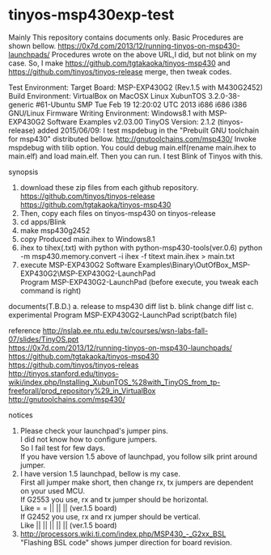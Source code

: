 # tinyos-msp430exp-test
Mainly This repository contains documents only.
Basic Procedures are shown bellow.
https://0x7d.com/2013/12/running-tinyos-on-msp430-launchpads/
Procedures wrote on the above URL,I did, but not blink on my case.
So, I make https://github.com/tgtakaoka/tinyos-msp430 
and https://github.com/tinyos/tinyos-release merge, then tweak codes.

Test Environment:
Target Board: MSP-EXP430G2 (Rev.1.5 with M430G2452)
Build Environment: VirtualBox on MacOSX
Linux XubunTOS 3.2.0-38-generic #61-Ubuntu SMP Tue Feb 19 12:20:02 UTC 2013 i686 i686 i386 GNU/Linux
Firmware Writing Environment:
Windows8.1 with MSP-EXP430G2 Software Examples v2.03.00
TinyOS Version: 2.1.2 (tinyos-release)
added 2015/06/09:
I test mspdebug in the "Prebuilt GNU toolchain for msp430" distributed bellow.
http://gnutoolchains.com/msp430/
Invoke mspdebug with tilib option.
You could debug main.elf(rename main.ihex to main.elf) and load main.elf.
Then you can run.
I test Blink of Tinyos with this.

synopsis
1. download these zip files from each github repository.
   https://github.com/tinyos/tinyos-release
   https://github.com/tgtakaoka/tinyos-msp430 
2. Then, copy each files on tinyos-msp430 on tinyos-release
3. cd apps/Blink
4. make msp430g2452
5. copy Produced main.ihex to Windows8.1
6. ihex to tihex(.txt) with python with python-msp430-tools(ver.0.6)
   python -m msp430.memory.convert -i ihex -f titext main.ihex > main.txt
7. execute MSP-EXP430G2 Software Examples\Binary\OutOfBox_MSP-EXP430G2\MSP-EXP430G2-LaunchPad\
   Program MSP-EXP430G2-LaunchPad (before execute, you tweak each command is right)

documents(T.B.D.)
a. release to msp430 diff list
b. blink change diff list
c. experimental Program MSP-EXP430G2-LaunchPad script(batch file)

reference
http://nslab.ee.ntu.edu.tw/courses/wsn-labs-fall-07/slides/TinyOS.ppt<BR>
https://0x7d.com/2013/12/running-tinyos-on-msp430-launchpads/<BR>
https://github.com/tgtakaoka/tinyos-msp430<BR>
https://github.com/tinyos/tinyos-releas<BR>
http://tinyos.stanford.edu/tinyos-wiki/index.php/Installing_XubunTOS_%28with_TinyOS_from_tp-freeforall/prod_repository%29_in_VirtualBox<BR>
http://gnutoolchains.com/msp430/

notices
1. Please check your launchpad's jumper pins.<BR>
   I did not know how to configure jumpers.<BR>
   So I fail test for few days.<BR>
   If you have version 1.5 above of launchpad, you follow silk print around jumper.<BR>
2. I have version 1.5 launchpad, bellow is my case.<BR>
   First all jumper make short, then change rx, tx jumpers are dependent on your used MCU.<BR>
   If G2553 you use, rx and tx jumper should be horizontal.<BR>
   Like = = || || || (ver.1.5 board)<BR>
   If G2452 you use, rx and rx jumper should be vertical.<BR>
   Like || || || || || (ver.1.5 board)<BR>
3. http://processors.wiki.ti.com/index.php/MSP430_-_G2xx_BSL<BR>
   "Flashing BSL code" shows jumper direction for board revision.<BR>
